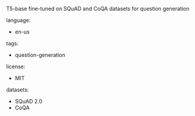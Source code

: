 T5-base fine-tuned on SQuAD and CoQA datasets for question generation

language:
- en-us

tags:
- question-generation

license: 
- MIT

datasets:
- SQuAD 2.0
- CoQA